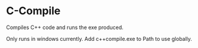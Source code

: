 # C-Compile
Compiles C++ code and runs the exe produced.

Only runs in windows currently.
Add c++compile.exe to Path to use globally.